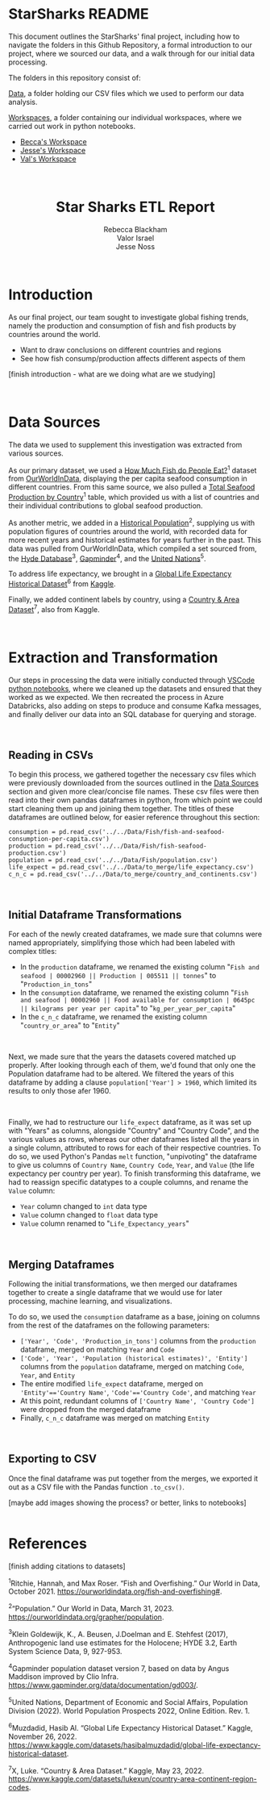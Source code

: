 <h1> StarSharks README </h1>
This document outlines the StarSharks' final project, including how to navigate the folders in this Github Repository, a formal introduction to our project, where we sourced our data, and a walk through for our initial data processing.

The folders in this repository consist of:

[Data](/Data/), a folder holding our CSV files which we used to perform our data analysis.

[Workspaces](/Workspaces/), a folder containing our individual workspaces, where we carried out work in python notebooks.
- [Becca's Workspace](/Workspaces/Becca_workspace/)
- [Jesse's Workspace](/Workspaces/Jesses_workspace/)
- [Val's Workspace](/Workspaces/Vals_workspace/)

<br>


<h1 style="text-align: center;">
Star Sharks ETL Report
</h1>
<p style="text-align: center;">
Rebecca Blackham<br>
Valor Israel<br>
Jesse Noss
</p>

<br>

# Introduction
As our final project, our team sought to investigate global fishing trends, namely the production and consumption of fish and fish products by countries around the world.

- Want to draw conclusions on different countries and regions
- See how fish consump/production affects different aspects of them

[finish introduction - what are we doing what are we studying]

<br>

# Data Sources
The data we used to supplement this investigation was extracted from various sources. 

As our primary dataset, we used a [How Much Fish do People Eat?](https://ourworldindata.org/fish-and-overfishing#how-much-fish-do-people-eat)<sup>1</sup> dataset from [OurWorldInData](https://ourworldindata.org/), displaying the per capita seafood consumption in different countries. From this same source, we also pulled a [Total Seafood Production by Country](https://ourworldindata.org/fish-and-overfishing#total-seafood-production-by-country)<sup>1</sup> table, which provided us with a list of countries and their individual contributions to global seafood production. 

As another metric, we added in a [Historical Population](https://ourworldindata.org/grapher/population)<sup>2</sup>, supplying us with population figures of countries around the world, with recorded data for more recent years and historical estimates for years further in the past. This data was pulled from OurWorldInData, which compiled a set sourced from, the [Hyde Database](https://www.pbl.nl/en/image/links/hyde)<sup>3</sup>, [Gapminder](https://www.gapminder.org/about/)<sup>4</sup>, and the [United Nations](https://population.un.org/wpp/Download/Standard/Population/)<sup>5</sup>. 

To address life expectancy, we brought in a [Global Life Expectancy Historical Dataset](https://www.kaggle.com/datasets/hasibalmuzdadid/global-life-expectancy-historical-dataset)<sup>6</sup> from [Kaggle](https://www.kaggle.com/).

Finally, we added continent labels by country, using a [Country & Area Dataset](https://www.kaggle.com/datasets/lukexun/country-area-continent-region-codes)<sup>7</sup>, also from Kaggle. 

<br>

# Extraction and Transformation
Our steps in processing the data were initially conducted through [VSCode python notebooks](/Workspaces/Vals_workspace/ETL.ipynb), where we cleaned up the datasets and ensured that they worked as we expected. We then recreated the process in Azure Databricks, also adding on steps to produce and consume Kafka messages, and finally deliver our data into an SQL database for querying and storage.

<br>

## Reading in CSVs
To begin this process, we gathered together the necessary csv files which were previously downloaded from the sources outlined in the [Data Sources](##-Data-Sources) section and given more clear/concise file names. These csv files were then read into their own pandas dataframes in python, from which point we could start cleaning them up and joining them together. The titles of these dataframes are outlined below, for easier reference throughout this section:

`consumption = pd.read_csv('../../Data/Fish/fish-and-seafood-consumption-per-capita.csv')`<br>
`production = pd.read_csv('../../Data/Fish/fish-seafood-production.csv')`<br>
`population = pd.read_csv('../../Data/Fish/population.csv')`<br>
`life_expect = pd.read_csv('../../Data/to_merge/life_expectancy.csv')`<br>
`c_n_c = pd.read_csv('../../Data/to_merge/country_and_continents.csv')`

<br>

## Initial Dataframe Transformations
For each of the newly created dataframes, we made sure that columns were named appropriately, simplifying those which had been labeled with complex titles: 

- In the `production` dataframe, we renamed the existing column "`Fish and seafood | 00002960 || Production | 005511 || tonnes`" to "`Production_in_tons`"
- In the `consumption` dataframe, we renamed the existing column "`Fish and seafood | 00002960 || Food available for consumption | 0645pc || kilograms per year per capita`" to "`kg_per_year_per_capita`"
- In the `c_n_c` dataframe, we renamed the existing column "`country_or_area`" to "`Entity`"

<br>

Next, we made sure that the years the datasets covered matched up properly. After looking through each of them, we'd found that only one the Population dataframe had to be altered. We filtered the years of this dataframe by adding a clause `population['Year'] > 1960`, which limited its results to only those afer 1960. 

<br>

Finally, we had to restructure our `life_expect` dataframe, as it was set up with "Years" as columns, alongside "Country" and "Country Code", and the various values as rows, whereas our other dataframes listed all the years in a single column, attributed to rows for each of their respective countries. To do so, we used Python's Pandas `melt` function, "unpivoting" the dataframe to give us columns of `Country Name`, `Country Code`, `Year`, and `Value` (the life expectancy per country per year). To finish transforming this dataframe, we had to reassign specific datatypes to a couple columns, and rename the `Value` column:

- `Year` column changed to `int` data type
- `Value` column changed to `float` data type
- `Value` column renamed to "`Life_Expectancy_years`"

<br>

## Merging Dataframes
Following the initial transformations, we then merged our dataframes together to create a single dataframe that we would use for later processing, machine learning, and visualizations.

To do so, we used the `consumption` dataframe as a base, joining on columns from the rest of the dataframes on the following parameters:

- `['Year', 'Code', 'Production_in_tons']` columns from the `production` dataframe, merged on matching `Year` and `Code`
- `['Code', 'Year', 'Population (historical estimates)', 'Entity']` columns from the `population` dataframe, merged on matching `Code`, `Year`, and `Entity`
- The entire modified `life_expect` dataframe, merged on `'Entity'=='Country Name'`, `'Code'=='Country Code'`, and matching `Year`
- At this point, redundant columns of `['Country Name', 'Country Code']` were dropped from the merged dataframe
- Finally, `c_n_c` dataframe was merged on matching `Entity`

<br>

## Exporting to CSV
Once the final dataframe was put together from the merges, we exported it out as a CSV file with the Pandas function `.to_csv()`.

[maybe add images showing the process? or better, links to notebooks]
<br>
<br>

# References
[finish adding citations to datasets]

<sup>1</sup>Ritchie, Hannah, and Max Roser. “Fish and Overfishing.” Our World in Data, October 2021. https://ourworldindata.org/fish-and-overfishing#. 

<sup>2</sup>“Population.” Our World in Data, March 31, 2023. https://ourworldindata.org/grapher/population. 

<sup>3</sup>Klein Goldewijk, K., A. Beusen, J.Doelman and E. Stehfest (2017), Anthropogenic land use estimates for the Holocene; HYDE 3.2, Earth System Science Data, 9, 927-953.

<sup>4</sup>Gapminder population dataset version 7, based on data by Angus Maddison improved by Clio Infra. https://www.gapminder.org/data/documentation/gd003/.

<sup>5</sup>United Nations, Department of Economic and Social Affairs, Population Division (2022). World Population Prospects 2022, Online Edition. Rev. 1.

<sup>6</sup>Muzdadid, Hasib Al. “Global Life Expectancy Historical Dataset.” Kaggle, November 26, 2022. https://www.kaggle.com/datasets/hasibalmuzdadid/global-life-expectancy-historical-dataset. 

<sup>7</sup>X, Luke. “Country &amp; Area Dataset.” Kaggle, May 23, 2022. https://www.kaggle.com/datasets/lukexun/country-area-continent-region-codes. 
